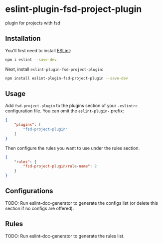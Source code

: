 # eslint-plugin-fsd-project-plugin

plugin for projects with fsd

## Installation

You'll first need to install [ESLint](https://eslint.org/):

```sh
npm i eslint --save-dev
```

Next, install `eslint-plugin-fsd-project-plugin`:

```sh
npm install eslint-plugin-fsd-project-plugin --save-dev
```

## Usage

Add `fsd-project-plugin` to the plugins section of your `.eslintrc` configuration file. You can omit the `eslint-plugin-` prefix:

```json
{
    "plugins": [
        "fsd-project-plugin"
    ]
}
```


Then configure the rules you want to use under the rules section.

```json
{
    "rules": {
        "fsd-project-plugin/rule-name": 2
    }
}
```



## Configurations

<!-- begin auto-generated configs list -->
TODO: Run eslint-doc-generator to generate the configs list (or delete this section if no configs are offered).
<!-- end auto-generated configs list -->



## Rules

<!-- begin auto-generated rules list -->
TODO: Run eslint-doc-generator to generate the rules list.
<!-- end auto-generated rules list -->


